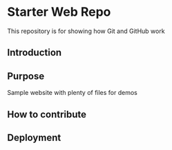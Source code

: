 # Starter Web Repo

This repository is for showing how Git and GitHub work

## Introduction

## Purpose

Sample website with plenty of files for demos

## How to contribute


## Deployment
